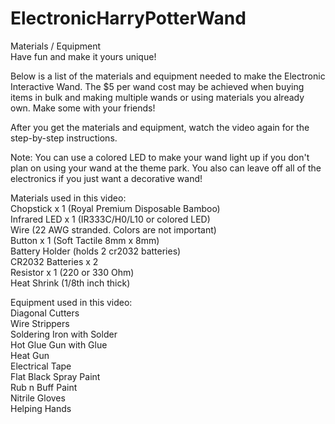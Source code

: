 # ElectronicHarryPotterWand

Materials / Equipment  
Have fun and make it yours unique!  

Below is a list of the materials and equipment needed to make the Electronic Interactive Wand.  The $5 per wand cost may be achieved when buying items in bulk and making multiple wands or using materials you already own.  Make some with your friends!  

After you get the materials and equipment, watch the video again for the step-by-step instructions.  

Note: You can use a colored LED to make your wand light up if you don't plan on using your wand at the theme park.  You also can leave off all of the electronics if you just want a decorative wand!  

Materials used in this video:  
Chopstick x 1 (Royal Premium Disposable Bamboo)  
Infrared LED x 1 (IR333C/H0/L10 or colored LED)  
Wire (22 AWG stranded.  Colors are not important)  
Button x 1 (Soft Tactile 8mm x 8mm)  
Battery Holder (holds 2 cr2032 batteries)  
CR2032 Batteries x 2  
Resistor x 1 (220 or 330 Ohm)  
Heat Shrink (1/8th inch thick)  

Equipment used in this video:  
Diagonal Cutters  
Wire Strippers  
Soldering Iron with Solder  
Hot Glue Gun with Glue  
Heat Gun  
Electrical Tape  
Flat Black Spray Paint  
Rub n Buff Paint  
Nitrile Gloves  
Helping Hands  
